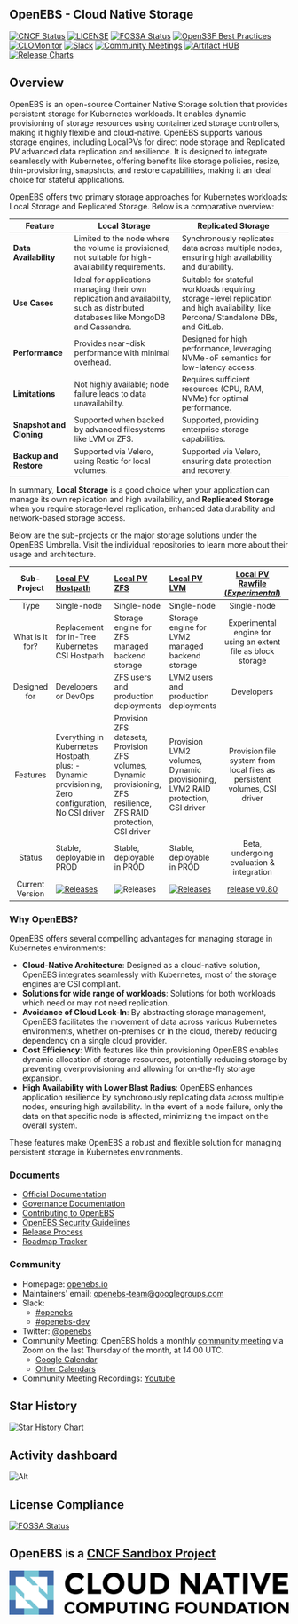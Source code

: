 ## OpenEBS - Cloud Native Storage

[![CNCF Status](https://img.shields.io/badge/cncf%20status-sandbox-blue.svg)](https://www.cncf.io/projects/openebs/)
[![LICENSE](https://img.shields.io/github/license/openebs/openebs.svg)](./LICENSE)
[![FOSSA Status](https://app.fossa.com/api/projects/custom%2B162%2Fgithub.com%2Fopenebs%2Fopenebs.svg?type=shield&issueType=license)](https://app.fossa.com/projects/custom%2B162%2Fgithub.com%2Fopenebs%2Fopenebs?ref=badge_shield&issueType=license)
[![OpenSSF Best Practices](https://www.bestpractices.dev/projects/1754/badge)](https://www.bestpractices.dev/projects/1754)
[![CLOMonitor](https://img.shields.io/endpoint?url=https://clomonitor.io/api/projects/cncf/openebs/badge)](https://clomonitor.io/projects/cncf/openebs)
[![Slack](https://img.shields.io/badge/chat-slack-ff1493.svg?style=flat-square)](https://kubernetes.slack.com/messages/openebs)
[![Community Meetings](https://img.shields.io/badge/Community-Meetings-blue)](https://us05web.zoom.us/j/87535654586?pwd=CigbXigJPn38USc6Vuzt7qSVFoO79X.1)
[![Artifact HUB](https://img.shields.io/endpoint?url=https://artifacthub.io/badge/repository/openebs)](https://artifacthub.io/packages/helm/openebs/openebs)
[![Release Charts](https://github.com/openebs/openebs/actions/workflows/chart-release.yml/badge.svg)](https://github.com/openebs/openebs/actions/workflows/chart-release.yml)

## Overview

OpenEBS is an open-source Container Native Storage solution that provides persistent storage for Kubernetes workloads. It enables dynamic provisioning of storage resources using containerized storage controllers, making it highly flexible and cloud-native. OpenEBS supports various storage engines, including LocalPVs for direct node storage and Replicated PV advanced data replication and resilience. It is designed to integrate seamlessly with Kubernetes, offering benefits like storage policies, resize, thin-provisioning, snapshots, and restore capabilities, making it an ideal choice for stateful applications.

OpenEBS offers two primary storage approaches for Kubernetes workloads: Local Storage and Replicated Storage. Below is a comparative overview:

| Feature                     | Local Storage                                                                 | Replicated Storage                                                                 |
|-----------------------------|-------------------------------------------------------------------------------|-----------------------------------------------------------------------------------|
| **Data Availability**       | Limited to the node where the volume is provisioned; not suitable for high-availability requirements.| Synchronously replicates data across multiple nodes, ensuring high availability and durability. |
| **Use Cases**               | Ideal for applications managing their own replication and availability, such as distributed databases like MongoDB and Cassandra. | Suitable for stateful workloads requiring storage-level replication and high availability, like Percona/ Standalone DBs, and GitLab. |
| **Performance**             | Provides near-disk performance with minimal overhead. | Designed for high performance, leveraging NVMe-oF semantics for low-latency access. |
| **Limitations**             | Not highly available; node failure leads to data unavailability. | Requires sufficient resources (CPU, RAM, NVMe) for optimal performance. |
| **Snapshot and Cloning**    | Supported when backed by advanced filesystems like LVM or ZFS. | Supported, providing enterprise storage capabilities. |
| **Backup and Restore**      | Supported via Velero, using Restic for local volumes. | Supported via Velero, ensuring data protection and recovery.|

In summary, **Local Storage** is a good choice when your application can manage its own replication and high availability, and **Replicated Storage** when you require storage-level replication, enhanced data durability and network-based storage access.

Below are the sub-projects or the major storage solutions under the OpenEBS Umbrella. Visit the individual repositories to learn more about their usage and architecture.

| Sub-Project | [Local PV Hostpath](https://github.com/openebs/dynamic-localpv-provisioner) | [Local PV ZFS](https://github.com/openebs/zfs-localpv) | [Local PV LVM](https://github.com/openebs/lvm-localpv)  | [Local PV Rawfile (_**Experimental**_)](https://github.com/openebs/rawfile-localpv) | [Mayastor](https://github.com/openebs/mayastor) |
| :---:  | :---              | :---         | :---         | :---:            | :---:                  |
| Type   | Single-node       | Single-node  | Single-node  |  Single-node     | Multi-node             |
| What is it for?   | Replacement for in-Tree Kubernetes CSI Hostpath       | Storage engine for ZFS managed backend storage  | Storage engine for LVM2 managed backend storage  |  Experimental engine for using an extent file as block storage     | General purpose replicated enterprise storage           |
| Designed for | Developers or DevOps | ZFS users and production deployments | LVM2 users and production deployments | Developers | Enterprises and production deployments |
| Features | Everything in Kubernetes Hostpath, plus: - Dynamic provisioning, Zero configuration, No CSI driver | Provision ZFS datasets, Provision ZFS volumes, Dynamic provisioning, ZFS resilience, ZFS RAID protection, CSI driver | Provision LVM2 volumes, Dynamic provisioning, LVM2 RAID protection, CSI driver | Provision file system from local files as persistent volumes, CSI driver | Replicated storage NVMe / RDMA, Snapshots, Clones, High availability, CSI driver|
| Status | Stable, deployable in PROD  | Stable, deployable in PROD  | Stable, deployable in PROD  | Beta, undergoing evaluation & integration | Stable, deployable in PROD  |
| Current Version | [![Releases](https://img.shields.io/github/release/openebs/dynamic-localpv-provisioner/all.svg?style=flat-square)]() | ![Releases](https://img.shields.io/github/release/openebs/zfs-localpv/all.svg?style=flat-square) | [![Releases](https://img.shields.io/github/release/openebs/lvm-localpv/all.svg?style=flat-square)]() | [release v0.80](https://github.com/openebs/rawfile-localpv/releases/tag/0.8.0) | [![Releases](https://img.shields.io/github/release/openebs/Mayastor/all.svg?style=flat-square)]() |

### Why OpenEBS?

OpenEBS offers several compelling advantages for managing storage in Kubernetes environments:

- <b>Cloud-Native Architecture</b>: Designed as a cloud-native solution, OpenEBS integrates seamlessly with Kubernetes, most of the storage engines are CSI compliant.
- <b>Solutions for wide range of workloads</b>: Solutions for both workloads which need or may not need replication.
- <b>Avoidance of Cloud Lock-In</b>: By abstracting storage management, OpenEBS facilitates the movement of data across various Kubernetes environments, whether on-premises or in the cloud, thereby reducing dependency on a single cloud provider.
- <b>Cost Efficiency</b>: With features like thin provisioning OpenEBS enables dynamic allocation of storage resources, potentially reducing storage by preventing overprovisioning and allowing for on-the-fly storage expansion.
- <b>High Availability with Lower Blast Radius</b>: OpenEBS enhances application resilience by synchronously replicating data across multiple nodes, ensuring high availability. In the event of a node failure, only the data on that specific node is affected, minimizing the impact on the overall system.

These features make OpenEBS a robust and flexible solution for managing persistent storage in Kubernetes environments.

### Documents

- [Official Documentation](https://openebs.io/docs)
- [Governance Documentation](https://github.com/openebs/community/blob/develop/GOVERNANCE.md)
- [Contributing to OpenEBS](https://github.com/openebs/community/blob/develop/CONTRIBUTING.md)
- [OpenEBS Security Guidelines](https://github.com/openebs/community/blob/develop/SECURITY.md)
- [Release Process](./RELEASE.md)
- [Roadmap Tracker](https://github.com/orgs/openebs/projects/78)

### Community

- Homepage: [openebs.io](https://openebs.io/)
- Maintainers' email: openebs-team@googlegroups.com
- Slack:
  - [#openebs](https://kubernetes.slack.com/messages/openebs)
  - [#openebs-dev](https://kubernetes.slack.com/messages/openebs-dev)
- Twitter: [@openebs](https://twitter.com/intent/follow?screen_name=openebs)
- Community Meeting: OpenEBS holds a monthly [community meeting](https://us05web.zoom.us/j/87535654586?pwd=CigbXigJPn38USc6Vuzt7qSVFoO79X.1) via Zoom on the last Thursday of the month, at 14:00 UTC.
  - [Google Calendar](https://calendar.google.com/calendar/event?action=TEMPLATE&tmeid=ZDhqbDB0YjZtNmpvanJjN2Y2bWw3NnY0ajRfMjAyNTAyMjdUMTQwMDAwWiBvcGVuZWJzLnRlYW1AbQ&tmsrc=openebs.team%40gmail.com&scp=ALL)
  - [Other Calendars](https://openebs.github.io/community/community_meeting.ics)
- Community Meeting Recordings: [Youtube](https://www.youtube.com/@openebscommunity6021)

## Star History

[![Star History Chart](https://api.star-history.com/svg?repos=openebs/openebs&type=Date)](https://star-history.com/#openebs/openebs&Date)

## Activity dashboard

![Alt](https://repobeats.axiom.co/api/embed/27af71ce20c687fd31105fff04146a50826e2852.svg "Repobeats analytics image")

## License Compliance

[![FOSSA Status](https://app.fossa.com/api/projects/custom%2B162%2Fgithub.com%2Fopenebs%2Fopenebs.svg?type=large&issueType=license)](https://app.fossa.com/projects/custom%2B162%2Fgithub.com%2Fopenebs%2Fopenebs?ref=badge_large&issueType=license)

## OpenEBS is a [CNCF Sandbox Project](https://www.cncf.io/projects/openebs)

![OpenEBS is a CNCF Sandbox Project](https://github.com/cncf/artwork/blob/main/other/cncf/horizontal/color/cncf-color.png)
